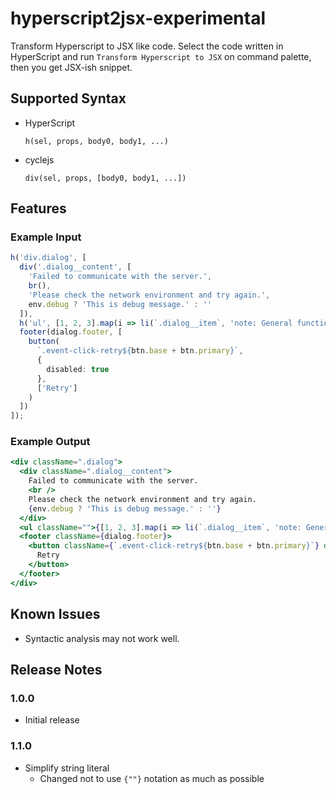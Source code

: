 # hyperscript2jsx-experimental

Transform Hyperscript to JSX like code.
Select the code written in HyperScript and run `Transform Hyperscript to JSX` on command palette, then you get JSX-ish snippet.

## Supported Syntax

- HyperScript

  `h(sel, props, body0, body1, ...)`

- cyclejs

  `div(sel, props, [body0, body1, ...])`

## Features

### Example Input

```ts
h('div.dialog', [
  div('.dialog__content', [
    'Failed to communicate with the server.',
    br(),
    'Please check the network environment and try again.',
    env.debug ? 'This is debug message.' : ''
  ]),
  h('ul', [1, 2, 3].map(i => li(`.dialog__item`, 'note: General function calls will not transformed'))),
  footer(dialog.footer, [
    button(
      `.event-click-retry${btn.base + btn.primary}`,
      {
        disabled: true
      },
      ['Retry']
    )
  ])
]);
```

### Example Output

```jsx
<div className=".dialog">
  <div className=".dialog__content">
    Failed to communicate with the server.
    <br />
    Please check the network environment and try again.
    {env.debug ? 'This is debug message.' : ''}
  </div>
  <ul className="">{[1, 2, 3].map(i => li(`.dialog__item`, 'note: General function calls will not transformed'))}</ul>
  <footer className={dialog.footer}>
    <button className={`.event-click-retry${btn.base + btn.primary}`} disabled={true}>
      Retry
    </button>
  </footer>
</div>
```

## Known Issues

- Syntactic analysis may not work well.

## Release Notes

### 1.0.0

- Initial release

### 1.1.0

- Simplify string literal
  - Changed not to use `{""}` notation as much as possible
